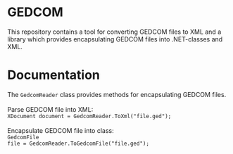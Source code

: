 # GEDCOM

This repository contains a tool for converting GEDCOM files to XML and a library which provides 
encapsulating GEDCOM files into .NET-classes and XML.

# Documentation

The <code>GedcomReader</code> class provides methods for encapsulating GEDCOM files.<br/><br/>
Parse GEDCOM file into XML:<br/>
<code>XDocument document = GedcomReader.ToXml("file.ged");</code>
<br/><br/>
Encapsulate GEDCOM file into class:<br/>
<code>GedcomFile file = GedcomReader.ToGedcomFile("file.ged");</code>


